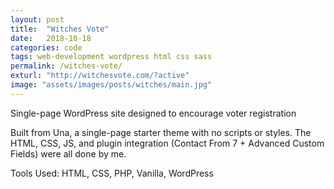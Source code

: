 ```yaml
---
layout: post
title:  "Witches Vote"
date:   2018-10-18
categories: code
tags: web-development wordpress html css sass
permalink: /witches-vote/
exturl: "http://witchesvote.com/?active"
image: "assets/images/posts/witches/main.jpg"
---
```


<p class="post--full__excerpt">
	Single-page WordPress site designed to encourage voter registration
</p>

Built from Una, a single-page starter theme with no scripts or styles. The HTML, CSS, JS, and plugin integration (Contact From 7 + Advanced Custom Fields) were all done by me.

Tools Used: HTML, CSS, PHP, Vanilla, WordPress
